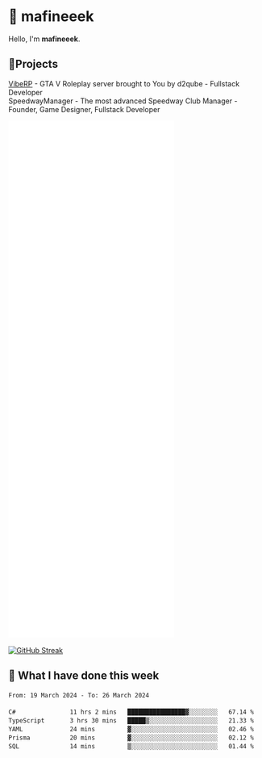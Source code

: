 # 👋 mafineeek
Hello, I'm **mafineeek**.

## 📝Projects

[VibeRP](https://v-rp.pl) - GTA V Roleplay server brought to You by d2qube - Fullstack Developer<br/>
SpeedwayManager - The most advanced Speedway Club Manager - Founder, Game Designer, Fullstack Developer


![](./github-metrics.svg)

[![GitHub Streak](https://streak-stats.demolab.com/?user=mafineeek)](https://git.io/streak-stats)

## 📰 What I have done this week
<!--START_SECTION:waka-->

```txt
From: 19 March 2024 - To: 26 March 2024

C#               11 hrs 2 mins   ████████████████▓░░░░░░░░   67.14 %
TypeScript       3 hrs 30 mins   █████▒░░░░░░░░░░░░░░░░░░░   21.33 %
YAML             24 mins         ▓░░░░░░░░░░░░░░░░░░░░░░░░   02.46 %
Prisma           20 mins         ▓░░░░░░░░░░░░░░░░░░░░░░░░   02.12 %
SQL              14 mins         ▒░░░░░░░░░░░░░░░░░░░░░░░░   01.44 %
```

<!--END_SECTION:waka-->
